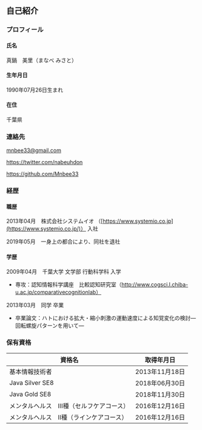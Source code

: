 ## 自己紹介

### プロフィール

#### 氏名

真鍋　美里（まなべ  みさと）

#### 生年月日

1990年07月26日生まれ

#### 在住

千葉県

### 連絡先

mnbee33@gmail.com

https://twitter.com/nabeuhdon

https://github.com/Mnbee33

### 経歴

#### 職歴

2013年04月　株式会社システムイオ （[https://www.systemio.co.jp](https://www.systemio.co.jp/)） 入社

2019年05月　一身上の都合により、同社を退社

#### 学歴

2009年04月　千葉大学 文学部 行動科学科 入学

- 専攻：認知情報科学講座　比較認知研究室（http://www.cogsci.l.chiba-u.ac.jp/comparativecognitionlab）

2013年03月　同学 卒業

- 卒業論文：ハトにおける拡大・縮小刺激の運動速度による知覚変化の検討―回転螺旋パターンを用いて―

### 保有資格

| 資格名                                  | 取得年月日     |
| --------------------------------------- | -------------- |
| 基本情報技術者                          | 2013年11月18日 |
| Java Silver SE8                         | 2018年06月30日 |
| Java Gold SE8                           | 2018年11月30日 |
| メンタルヘルス　Ⅲ種（セルフケアコース） | 2016年12月16日 |
| メンタルヘルス　Ⅱ種（ラインケアコース） | 2016年12月16日 |

